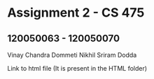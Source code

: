 Assignment 2 - CS 475
=====================

120050063 - 120050070
---------------------

Vinay Chandra Dommeti
Nikhil Sriram Dodda

Link to html file (It is present in the HTML folder)